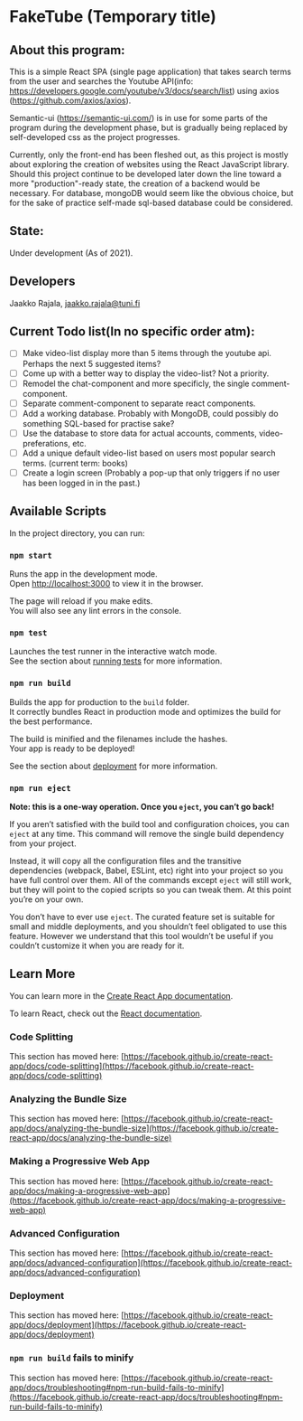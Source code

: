 <!-- @format -->

# FakeTube (Temporary title)

## About this program:

This is a simple React SPA (single page application) that takes search terms from the user and searches the Youtube API(info: https://developers.google.com/youtube/v3/docs/search/list) using axios (https://github.com/axios/axios).

Semantic-ui (https://semantic-ui.com/) is in use for some parts of the program during the development phase, but is gradually being replaced by self-developed css as the project progresses.

Currently, only the front-end has been fleshed out, as this project is mostly about exploring the creation of websites using the React JavaScript library. Should this project continue to be developed later down the line toward a more "production"-ready state, the creation of a backend would be necessary. For database, mongoDB would seem like the obvious choice, but for the sake of practice self-made sql-based database could be considered.

## State:

Under development (As of 2021).

## Developers

Jaakko Rajala, jaakko.rajala@tuni.fi

## Current Todo list(In no specific order atm):

- [ ] Make video-list display more than 5 items through the youtube api. Perhaps the next 5 suggested items?
- [ ] Come up with a better way to display the video-list? Not a priority.
- [ ] Remodel the chat-component and more specificly, the single comment-component.
- [ ] Separate comment-component to separate react components.
- [ ] Add a working database. Probably with MongoDB, could possibly do something SQL-based for practise sake?  
- [ ] Use the database to store data for actual accounts, comments, video-preferations, etc.
- [ ] Add a unique default video-list based on users most popular search terms. (current term: books)
- [ ] Create a login screen (Probably a pop-up that only triggers if no user has been logged in in the past.)

## Available Scripts

In the project directory, you can run:

### `npm start`

Runs the app in the development mode.\
Open [http://localhost:3000](http://localhost:3000) to view it in the browser.

The page will reload if you make edits.\
You will also see any lint errors in the console.

### `npm test`

Launches the test runner in the interactive watch mode.\
See the section about [running tests](https://facebook.github.io/create-react-app/docs/running-tests) for more information.

### `npm run build`

Builds the app for production to the `build` folder.\
It correctly bundles React in production mode and optimizes the build for the best performance.

The build is minified and the filenames include the hashes.\
Your app is ready to be deployed!

See the section about [deployment](https://facebook.github.io/create-react-app/docs/deployment) for more information.

### `npm run eject`

**Note: this is a one-way operation. Once you `eject`, you can’t go back!**

If you aren’t satisfied with the build tool and configuration choices, you can `eject` at any time. This command will remove the single build dependency from your project.

Instead, it will copy all the configuration files and the transitive dependencies (webpack, Babel, ESLint, etc) right into your project so you have full control over them. All of the commands except `eject` will still work, but they will point to the copied scripts so you can tweak them. At this point you’re on your own.

You don’t have to ever use `eject`. The curated feature set is suitable for small and middle deployments, and you shouldn’t feel obligated to use this feature. However we understand that this tool wouldn’t be useful if you couldn’t customize it when you are ready for it.

## Learn More

You can learn more in the [Create React App documentation](https://facebook.github.io/create-react-app/docs/getting-started).

To learn React, check out the [React documentation](https://reactjs.org/).

### Code Splitting

This section has moved here: [https://facebook.github.io/create-react-app/docs/code-splitting](https://facebook.github.io/create-react-app/docs/code-splitting)

### Analyzing the Bundle Size

This section has moved here: [https://facebook.github.io/create-react-app/docs/analyzing-the-bundle-size](https://facebook.github.io/create-react-app/docs/analyzing-the-bundle-size)

### Making a Progressive Web App

This section has moved here: [https://facebook.github.io/create-react-app/docs/making-a-progressive-web-app](https://facebook.github.io/create-react-app/docs/making-a-progressive-web-app)

### Advanced Configuration

This section has moved here: [https://facebook.github.io/create-react-app/docs/advanced-configuration](https://facebook.github.io/create-react-app/docs/advanced-configuration)

### Deployment

This section has moved here: [https://facebook.github.io/create-react-app/docs/deployment](https://facebook.github.io/create-react-app/docs/deployment)

### `npm run build` fails to minify

This section has moved here: [https://facebook.github.io/create-react-app/docs/troubleshooting#npm-run-build-fails-to-minify](https://facebook.github.io/create-react-app/docs/troubleshooting#npm-run-build-fails-to-minify)

